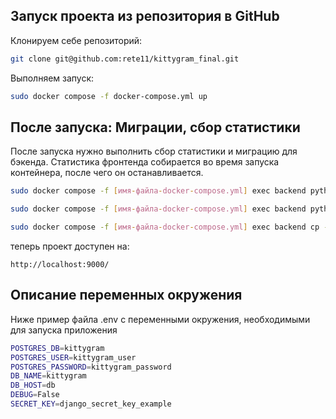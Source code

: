 ## Запуск проекта из репозитория в GitHub

Клонируем себе репозиторий: 

```bash 
git clone git@github.com:rete11/kittygram_final.git
```

Выполняем запуск:

```bash
sudo docker compose -f docker-compose.yml up
```

## После запуска: Миграции, сбор статистики

После запуска нужно выполнить сбор статистики и миграцию для бэкенда. Статистика фронтенда собирается во время запуска контейнера, после чего он останавливается. 

```bash
sudo docker compose -f [имя-файла-docker-compose.yml] exec backend python manage.py migrate

sudo docker compose -f [имя-файла-docker-compose.yml] exec backend python manage.py collectstatic

sudo docker compose -f [имя-файла-docker-compose.yml] exec backend cp -r /app/collected_static/. /static/static/
```

теперь проект доступен на: 

```
http://localhost:9000/
```

## Описание переменных окружения

Ниже пример файла .env c переменными окружения, необходимыми для запуска приложения

```bash
POSTGRES_DB=kittygram
POSTGRES_USER=kittygram_user
POSTGRES_PASSWORD=kittygram_password
DB_NAME=kittygram
DB_HOST=db
DEBUG=False
SECRET_KEY=django_secret_key_example
```